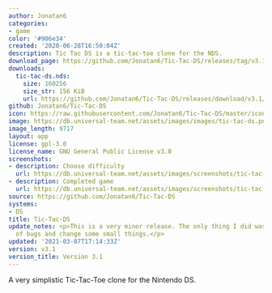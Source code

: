 ```yaml
---
author: Jonatan6
categories:
- game
color: '#906e34'
created: '2020-06-28T16:50:04Z'
description: Tic Tac DS is a tic-tac-toe clone for the NDS.
download_page: https://github.com/Jonatan6/Tic-Tac-DS/releases/tag/v3.1
downloads:
  tic-tac-ds.nds:
    size: 160256
    size_str: 156 KiB
    url: https://github.com/Jonatan6/Tic-Tac-DS/releases/download/v3.1/tic-tac-ds.nds
github: Jonatan6/Tic-Tac-DS
icon: https://raw.githubusercontent.com/Jonatan6/Tic-Tac-DS/master/icon.bmp
image: https://db.universal-team.net/assets/images/images/tic-tac-ds.png
image_length: 9717
layout: app
license: gpl-3.0
license_name: GNU General Public License v3.0
screenshots:
- description: Choose difficulty
  url: https://db.universal-team.net/assets/images/screenshots/tic-tac-ds/choose-difficulty.png
- description: Completed game
  url: https://db.universal-team.net/assets/images/screenshots/tic-tac-ds/completed-game.png
source: https://github.com/Jonatan6/Tic-Tac-DS
systems:
- DS
title: Tic-Tac-DS
update_notes: <p>This is a very minor release. The only thing I did was fix a couple
  of bugs and change some small things.</p>
updated: '2021-03-07T17:14:33Z'
version: v3.1
version_title: Version 3.1
---
```

A very simplistic Tic-Tac-Toe clone for the Nintendo DS.